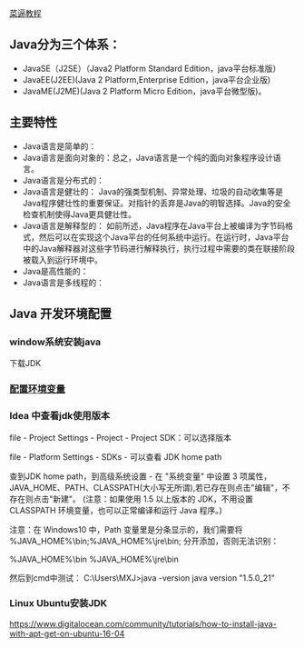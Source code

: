 [菜逼教程](http://www.runoob.com/java/java-intro.html)

## Java分为三个体系：
* JavaSE（J2SE）（Java2 Platform Standard Edition，java平台标准版）
* JavaEE(J2EE)(Java 2 Platform,Enterprise Edition，java平台企业版)
* JavaME(J2ME)(Java 2 Platform Micro Edition，java平台微型版)。

## 主要特性
* Java语言是简单的：
* Java语言是面向对象的：总之，Java语言是一个纯的面向对象程序设计语言。
* Java语言是分布式的：
* Java语言是健壮的：
Java的强类型机制、异常处理、垃圾的自动收集等是Java程序健壮性的重要保证。对指针的丢弃是Java的明智选择。Java的安全检查机制使得Java更具健壮性。
* Java语言是解释型的：
如前所述，Java程序在Java平台上被编译为字节码格式，然后可以在实现这个Java平台的任何系统中运行。在运行时，Java平台中的Java解释器对这些字节码进行解释执行，执行过程中需要的类在联接阶段被载入到运行环境中。
* Java是高性能的：
* Java语言是多线程的：

## Java 开发环境配置
### window系统安装java
下载JDK
### [配置环境变量](https://www.runoob.com/java/java-environment-setup.html)

### Idea 中查看jdk使用版本
file - Project Settings - Project - Project SDK：可以选择版本

file - Platform Settings - SDKs - 可以查看 JDK home path

查到JDK home path，到高级系统设置 - 在 "系统变量" 中设置 3 项属性，JAVA_HOME、PATH、CLASSPATH(大小写无所谓),若已存在则点击"编辑"，不存在则点击"新建"。
(注意：如果使用 1.5 以上版本的 JDK，不用设置 CLASSPATH 环境变量，也可以正常编译和运行 Java 程序。)

注意：在 Windows10 中，Path 变量里是分条显示的，我们需要将 %JAVA_HOME%\bin;%JAVA_HOME%\jre\bin; 分开添加，否则无法识别：

%JAVA_HOME%\bin
%JAVA_HOME%\jre\bin

然后到cmd中测试：
C:\Users\MXJ>java -version
java version "1.5.0_21"

### Linux Ubuntu安装JDK
https://www.digitalocean.com/community/tutorials/how-to-install-java-with-apt-get-on-ubuntu-16-04

